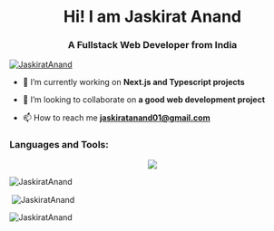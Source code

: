 <h1 align="center">Hi! I am Jaskirat Anand</h1>
<h3 align="center">A Fullstack Web Developer from India</h3>


<p align="left"> <a href="https://github.com/ryo-ma/github-profile-trophy"><img src="https://github-profile-trophy.vercel.app/?username=JaskiratAnand" alt="JaskiratAnand" /></a> </p>


- 🔭 I’m currently working on **Next.js and Typescript projects**

- 👯 I’m looking to collaborate on **a good web development project**

- 📫 How to reach me **jaskiratanand01@gmail.com**


<h3 align="left">Languages and Tools:</h3>
<p align="center">
  <a href="https://skillicons.dev">
    <img src="https://skillicons.dev/icons?i=aws,gcp,cloudflare,workers,vercel,firebase,nextjs,ts,react,js,nodejs,npm,yarn,postman,tailwind,git,github,kubernetes,docker,postgres,mongodb,prisma,mysql,cpp,py,linux,debian,ubuntu,arch,bash" />
  </a>
</p>

<p><img align="center" src="https://github-readme-stats.vercel.app/api/top-langs?username=JaskiratAnand&show_icons=true&locale=en&layout=compact" alt="JaskiratAnand" /></p>

<p>&nbsp;<img align="center" src="https://github-readme-stats.vercel.app/api?username=JaskiratAnand&show_icons=true&locale=en" alt="JaskiratAnand" /></p>

<p><img align="center" src="https://github-readme-streak-stats.herokuapp.com/?user=JaskiratAnand" alt="JaskiratAnand" /></p>
